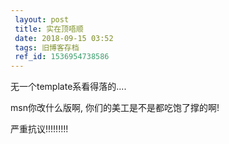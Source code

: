 ```yaml
---
 layout: post
 title: 实在顶唔顺
 date: 2018-09-15 03:52
 tags: 旧博客存档
 ref_id: 1536954738586
---
```

无一个template系看得落的....



msn你改什么版啊, 你们的美工是不是都吃饱了撑的啊!



严重抗议!!!!!!!!!

